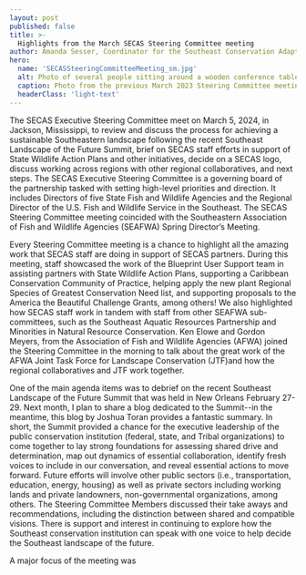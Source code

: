 ```yaml
---
layout: post
published: false
title: >-
  Highlights from the March SECAS Steering Committee meeting
author: Amanda Sesser, Coordinator for the Southeast Conservation Adaptation Strategy
hero:
  name: 'SECASSteeringCommitteeMeeting_sm.jpg'
  alt: Photo of several people sitting around a wooden conference table in a meeting.
  caption: Photo from the previous March 2023 Steering Committee meeting in Christiansted, St. Croix, USVI. Photo by Amanda Sesser.
  headerClass: 'light-text'
---
```

The SECAS Executive Steering Committee meet on March 5, 2024, in Jackson, Mississippi, to review and discuss the process for achieving a sustainable Southeastern landscape following the recent Southeast Landscape of the Future Summit, brief on SECAS staff efforts in support of State Wildlife Action Plans and other initiatives, decide on a SECAS logo, discuss working across regions with other regional collaboratives, and next steps. The SECAS Executive Steering Committee is a governing board of the partnership tasked with setting high-level priorities and direction. It includes Directors of five State Fish and Wildlife Agencies and the Regional Director of the U.S. Fish and Wildlife Service in the Southeast. The SECAS Steering Committee meeting coincided with the Southeastern Association of Fish and Wildlife Agencies (SEAFWA) Spring Director’s Meeting. 

Every Steering Committee meeting is a chance to highlight all the amazing work that SECAS staff are doing in support of SECAS partners. During this meeting, staff showcased the work of the Blueprint User Support team in assisting partners with State Wildlife Action Plans, supporting a Caribbean Conservation Community of Practice, helping apply the new plant Regional Species of Greatest Conservation Need list, and supporting proposals to the America the Beautiful Challenge Grants, among others! We also highlighted how SECAS staff work in tandem with staff from other SEAFWA sub-committees, such as the Southeast Aquatic Resources Partnership and Minorities in Natural Resource Conservation. Ken Elowe and Gordon Meyers, from the Association of Fish and Wildlife Agencies (AFWA) joined the Steering Committee in the morning to talk about the great work of the AFWA Joint Task Force for Landscape Conservation (JTF)and how the regional collaboratives and JTF work together. 

One of the main agenda items was to debrief on the recent Southeast Landscape of the Future Summit that was held in New Orleans February 27-29. Next month, I plan to share a blog dedicated to the Summit--in the meantime, this blog by Joshua Toran provides a fantastic summary. In short, the Summit provided a chance for the executive leadership of the public conservation institution (federal, state, and Tribal organizations) to come together to lay strong foundations for assessing shared drive and determination, map out dynamics of essential collaboration, identify fresh voices to include in our conversation, and reveal essential actions to move forward. Future efforts will involve other public sectors (i.e., transportation, education, energy, housing) as well as private sectors including working lands and private landowners, non-governmental organizations, among others. The Steering Committee Members discussed their take aways and recommendations, including the distinction between shared and compatible visions. There is support and interest in continuing to explore how the Southeast conservation institution can speak with one voice to help decide the Southeast landscape of the future.

A major focus of the meeting was 
